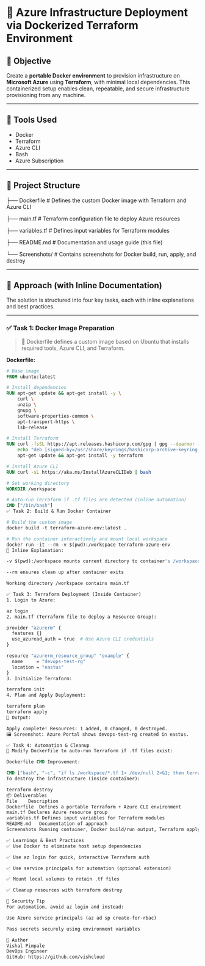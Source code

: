 # 🚀 Azure Infrastructure Deployment via Dockerized Terraform Environment

## 🧠 Objective

Create a **portable Docker environment** to provision infrastructure on **Microsoft Azure** using **Terraform**, with minimal local dependencies. This containerized setup enables clean, repeatable, and secure infrastructure provisioning from any machine.

---

## 🔧 Tools Used

- Docker
- Terraform
- Azure CLI
- Bash
- Azure Subscription

---

## 📁 Project Structure

├── Dockerfile # Defines the custom Docker image with Terraform and Azure CLI

├── main.tf # Terraform configuration file to deploy Azure resources

├── variables.tf # Defines input variables for Terraform modules

├── README.md # Documentation and usage guide (this file)

└── Screenshots/ # Contains screenshots for Docker build, run, apply, and destroy

---

## 📝 Approach (with Inline Documentation)

The solution is structured into four key tasks, each with inline explanations and best practices.

---

### ✅ **Task 1: Docker Image Preparation**

> 📄 Dockerfile defines a custom image based on Ubuntu that installs required tools, Azure CLI, and Terraform.

**Dockerfile:**
```Dockerfile
# Base image
FROM ubuntu:latest

# Install dependencies
RUN apt-get update && apt-get install -y \
    curl \
    unzip \
    gnupg \
    software-properties-common \
    apt-transport-https \
    lsb-release

# Install Terraform
RUN curl -fsSL https://apt.releases.hashicorp.com/gpg | gpg --dearmor -o /usr/share/keyrings/hashicorp-archive-keyring.gpg && \
    echo "deb [signed-by=/usr/share/keyrings/hashicorp-archive-keyring.gpg] https://apt.releases.hashicorp.com $(lsb_release -cs) main" > /etc/apt/sources.list.d/hashicorp.list && \
    apt-get update && apt-get install -y terraform

# Install Azure CLI
RUN curl -sL https://aka.ms/InstallAzureCLIDeb | bash

# Set working directory
WORKDIR /workspace

# Auto-run Terraform if .tf files are detected (inline automation)
CMD ["/bin/bash"]
✅ Task 2: Build & Run Docker Container

# Build the custom image
docker build -t terraform-azure-env:latest .

# Run the container interactively and mount local workspace
docker run -it --rm -v $(pwd):/workspace terraform-azure-env
📌 Inline Explanation:

-v $(pwd):/workspace mounts current directory to container's /workspace

--rm ensures clean up after container exits

Working directory /workspace contains main.tf

✅ Task 3: Terraform Deployment (Inside Container)
1. Login to Azure:

az login
2. main.tf (Terraform file to deploy a Resource Group):

provider "azurerm" {
  features {}
  use_azuread_auth = true  # Use Azure CLI credentials
}

resource "azurerm_resource_group" "example" {
  name     = "devops-test-rg"
  location = "eastus"
}
3. Initialize Terraform:

terraform init
4. Plan and Apply Deployment:

terraform plan
terraform apply
📝 Output:

Apply complete! Resources: 1 added, 0 changed, 0 destroyed.
🖼 Screenshot: Azure Portal shows devops-test-rg created in eastus.

✅ Task 4: Automation & Cleanup
🔁 Modify Dockerfile to auto-run Terraform if .tf files exist:

Dockerfile CMD Improvement:

CMD ["bash", "-c", "if ls /workspace/*.tf 1> /dev/null 2>&1; then terraform init && terraform apply -auto-approve; else exec bash; fi"]
To destroy the infrastructure (inside container):

terraform destroy
📦 Deliverables
File	Description
Dockerfile	Defines a portable Terraform + Azure CLI environment
main.tf	Declares Azure resource group
variables.tf Defines input variables for Terraform modules
README.md	Documentation of approach
Screenshots	Running container, Docker build/run output, Terraform apply, Azure Portal

✅ Learnings & Best Practices
✅ Use Docker to eliminate host setup dependencies

✅ Use az login for quick, interactive Terraform auth

✅ Use service principals for automation (optional extension)

✅ Mount local volumes to retain .tf files

✅ Cleanup resources with terraform destroy

🔐 Security Tip
For automation, avoid az login and instead:

Use Azure service principals (az ad sp create-for-rbac)

Pass secrets securely using environment variables

👋 Author
Vishal Pimpale
DevOps Engineer
GitHub: https://github.com/vishcloud



